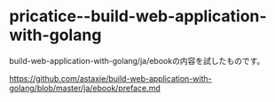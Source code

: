 pricatice--build-web-application-with-golang
============================================

build-web-application-with-golang/ja/ebookの内容を試したものです。

<https://github.com/astaxie/build-web-application-with-golang/blob/master/ja/ebook/preface.md>
